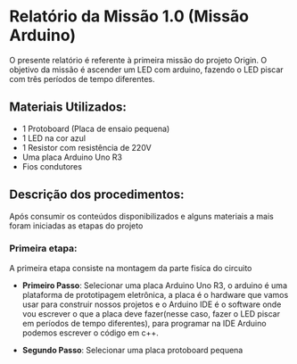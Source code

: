 # Relatório da Missão 1.0 (Missão Arduino)

O presente relatório é referente à primeira missão do projeto Origin. O objetivo da missão é ascender um LED com arduino, fazendo o LED piscar com três períodos de tempo diferentes.

## Materiais Utilizados: 
- 1 Protoboard (Placa de ensaio pequena)
- 1 LED na cor azul
- 1 Resistor com resistência de 220V
- Uma placa Arduino Uno R3
- Fios condutores

## Descrição dos procedimentos:
Após consumir os conteúdos disponibilizados e alguns materiais a mais foram iniciadas as etapas do projeto

### Primeira etapa:
A primeira etapa consiste na montagem da parte fisíca do circuito

- **Primeiro Passo**: Selecionar uma placa Arduino Uno R3, o arduino é uma plataforma de prototipagem eletrônica, a placa é o hardware que vamos usar para construir nossos projetos e o Arduino IDE é o software onde vou escrever o que a placa deve fazer(nesse caso, fazer o LED piscar em períodos de tempo diferentes), para programar na IDE Arduino podemos escrever o código em c++.

- **Segundo Passo**: Selecionar uma placa protoboard pequena
